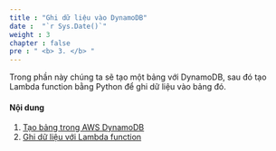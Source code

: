 ```yaml
---
title : "Ghi dữ liệu vào DynamoDB"
date :  "`r Sys.Date()`" 
weight : 3
chapter : false
pre : " <b> 3. </b> "
---
```

Trong phần này chúng ta sẽ tạo một bảng với DynamoDB, sau đó tạo Lambda function bằng Python để ghi dữ liệu vào bảng đó.
#### Nội dung
 1. [Tạo bảng trong AWS DynamoDB](3-1-create-dynamodb-table/)
 2. [Ghi dữ liệu với Lambda function](3-2-write-data-by-lambda/)







